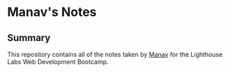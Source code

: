# Manav's Notes
## Summary

This repository contains all of the notes taken by [Manav](https://github.com/manavpanchotiya) for the Lighthouse Labs Web Development Bootcamp.

